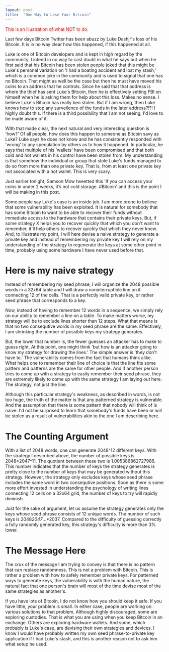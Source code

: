 ```yaml
---
layout: post
title:  "One Way to Lose Your Bitcoin"
---
```


<span style="color:red">This is an illustration of what NOT to do.</span>

Last few days Bitcoin Twitter has been abuzz by Luke Dashjr's loss of his Bitcoin. It is in no way clear how this happened, if this happened at all.

Luke is one of Bitcoin developers and is kept in high regard by the community. I intend in no way to cast doubt in what he says but when he first said that his Bitcoin has been stolen people joked that this might be Luke's personal variation on 'I had a boating accident and lost my stash,' which is a common joke in the community and is used to signal that one has no Bitcoin. That might as well be the case but then he must have moved his coins to an address that he controls. Since he said that that address is where the thief has sent Luke's Bitcoin, then he is effectively setting FBI on himself when he is asking them for help about this loss. Makes no sense. I believe Luke's Bitcoin has really ben stolen. But if I am wrong, then Luke knows how to stop any surveilence of the funds in the later address?!?! I highly doubt this. If there is a third possibility that I am not seeing, I'd love to be made aware of it.

With that made clear, the next natural and very interesting question is 'how?' Of all people, how does this happen to someone as Bitcoin savy as Luke? Luke says he does not know and he has consistently responded with 'wrong' to any speculation by others as to how it happened. In particular, he says that multiple of his 'wallets' have been compromised and that both cold and hot wallets in his control have been stolen from. My understanding is that somehow the individual or group that stole Luke's funds managed to do so from more than one private key. That is, from at least one private key not associated with a hot wallet. This is very scary.

Just earlier tonight, Samson Mow tweetted this 'If you can access your coins in under 2 weeks, it’s not cold storage. #Bitcoin' and this is the point I will be making in this post.

Some people say Luke's case is an inside job. I am more prone to believe that some vulnerability has been exploited. It is natural for somebody that has some Bitcoin to want to be able to recover their funds without immediate access to the hardware that contains their private keys. But, if some strategy X helps you to recover quickly that which you don't want to remember, it'll help others to recover quickly that which they never knew. And, to illustrate my point, I will here devise a naive strategy to generate a private key and instead of remembering my private key I will rely on my understanding of the strategy to regenerate the keys at some other point in time, probably using some hardware I have never used before that.

Here is my naive strategy
=========================
Instead of remembering my seed phrase, I will organize the 2048 possible words in a 32x64 table and I will draw a noninterruptible line on it connecting 12 of the cells. That is a perfectly valid private key, or rather seed phrase that corresponds to a key.

Now, instead of having to remember 12 words in a sequence, we simply rely on our ability to remember a line on a table. To make matters worse, my strategy will be to exclude lines shorter than 12 steps. What that means is that no two consequtive words in my seed phrase are the same. Effectively, I am shrinking the number of possible keys my strategy generates.

But, the lower that number is, the fewer guesses an attacker has to make to guess right. At this point, one might think 'but how is an attacker going to know my strategy for drawing the lines.' The simple answer is 'they don't have to.' The vulnerability comes from the fact that humans think alike. What helps one to remember their line of choice is that the line fits some pattern and patterns are the same for other people. And if another person tries to come up with a strategy to easily remember their seed phrase, they are extremely likely to come up with the same strategy I am laying out here. The strategy, not just the line.

Although this particular strategy's weakness, as described in words, is not too huge, the truth of the matter is that any patterned strategy is vulnerable. And the assumption that there is some pattern that nobody will think of is naive. I'd not be surprised to learn that somebody's funds have been or will be stolen as a result of vulnerabilities akin to the one I am describing here.

The Counting Argument
=====================

With a list of 2048 words, one can generate 2048^12 different keys. With the strategy I described above, the number of possible keys is 2048*2047^11. The quotient between these two is 1.005386862727986. This number indicates that the number of keys the strategy generates is pretty close to the number of keys that may be generated without this strategy. However, the strategy only excludes keys whose seed phrase includes the same word in two consequtive positions. Soon as there is some more effort invested in understanding the psychology of writing lines connecting 12 cells on a 32x64 grid, the number of keys to try will rapidly diminish.

Just for the sake of argument, let us assume the strategy generates only the keys whose seed phrase consists of 12 unique words. The number of such keys is 2048*2047*...*2037. Compared to the difficulty of guessing correctly a fully randomly generated key, this strategy's difficulty is more than 3% lower.

The Message Here
======================

The crux of the message I am trying to convey is that there is no pattern that can replace randomness. This is not a problem with Bitcoin. This is rather a problem with how to safely remember private keys. For patterned ways to generate keys, the vulnerability is with the human nature, the natural fact that one person's brain will most of the time devise most of the same strategies as another's.

If you have lots of Bitcoin, I do not know how you should keep it safe. If you have little, your problem is small. In either case, people are working on various solutions to that problem. Although highly discouraged, some are exploring custodies. That is what you are using when you keep Bitcoin in an exchange. Others are exploring hardware wallets. And some, which probably is Luke's case, are devising their own strategies and devices. I know I would have probably written my own seed phrase-to-private key application if I had Luke's stash, and this is another reason not to ask him what setup he used.
